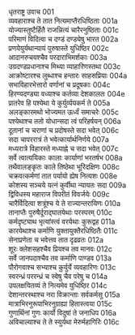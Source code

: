 धृतराष्ट्र उवाच	001  
व्यवहाराश्च ते तात नित्यमाप्तैरधिष्ठिताः	001a  
योज्यास्तुष्टैर्हितै राजन्नित्यं चारैरनुष्ठिताः	001c  
परिमाणं विदित्वा च दण्डं दण्ड्येषु भारत	002a  
प्रणयेयुर्यथान्यायं पुरुषास्ते युधिष्ठिर	002c  
आदानरुचयश्चैव परदाराभिमर्शकाः	003a  
उग्रदण्डप्रधानाश्च मिथ्या व्याहारिणस्तथा	003c  
आक्रोष्टारश्च लुब्धाश्च हन्तारः साहसप्रियाः	004a  
सभाविहारभेत्तारो वर्णानां च प्रदूषकाः	004c  
हिरण्यदण्ड्या वध्याश्च कर्तव्या देशकालतः	004e  
प्रातरेव हि पश्येथा ये कुर्युर्व्ययकर्म ते	005a  
अलङ्कारमथो भोज्यमत ऊर्ध्वं समाचरेः	005c  
पश्येथाश्च ततो योधान्सदा त्वं परिहर्षयन्	006a  
दूतानां च चराणां च प्रदोषस्ते सदा भवेत्	006c  
सदा चापररात्रं ते भवेत्कार्यार्थनिर्णये	007a  
मध्यरात्रे विहारस्ते मध्याह्ने च सदा भवेत्	007c  
सर्वे त्वात्ययिकाः कालाः कार्याणां भरतर्षभ	008a  
तथैवालङ्कृतः काले तिष्ठेथा भूरिदक्षिणः	008c  
चक्रवत्कर्मणां तात पर्यायो ह्येष नित्यशः	008e  
कोशस्य सञ्चये यत्नं कुर्वीथा न्यायतः सदा	009a  
द्विविधस्य महाराज विपरीतं विवर्जयेः	009c  
चारैर्विदित्वा शत्रूंश्च ये ते राज्यान्तरायिणः	010a  
तानाप्तैः पुरुषैर्दूराद्घातयेथाः परस्परम्	010c  
कर्मदृष्ट्याथ भृत्यांस्त्वं वरयेथाः कुरूद्वह	011a  
कारयेथाश्च कर्माणि युक्तायुक्तैरधिष्ठितैः	011c  
सेनाप्रणेता च भवेत्तव तात दृढव्रतः	012a  
शूरः क्लेशसहश्चैव प्रियश्च तव मानवः	012c  
सर्वे जानपदाश्चैव तव कर्माणि पाण्डव	013a  
पौरोगवाश्च सभ्याश्च कुर्युर्ये व्यवहारिणः	013c  
स्वरन्ध्रं पररन्ध्रं च स्वेषु चैव परेषु च	014a  
उपलक्षयितव्यं ते नित्यमेव युधिष्ठिर	014c  
देशान्तरस्थाश्च नरा विक्रान्ताः सर्वकर्मसु	015a  
मात्राभिरनुरूपाभिरनुग्राह्या हितास्त्वया	015c  
गुणार्थिनां गुणः कार्यो विदुषां ते जनाधिप	016a  
अविचाल्याश्च ते ते स्युर्यथा मेरुर्महागिरिः	016c  
